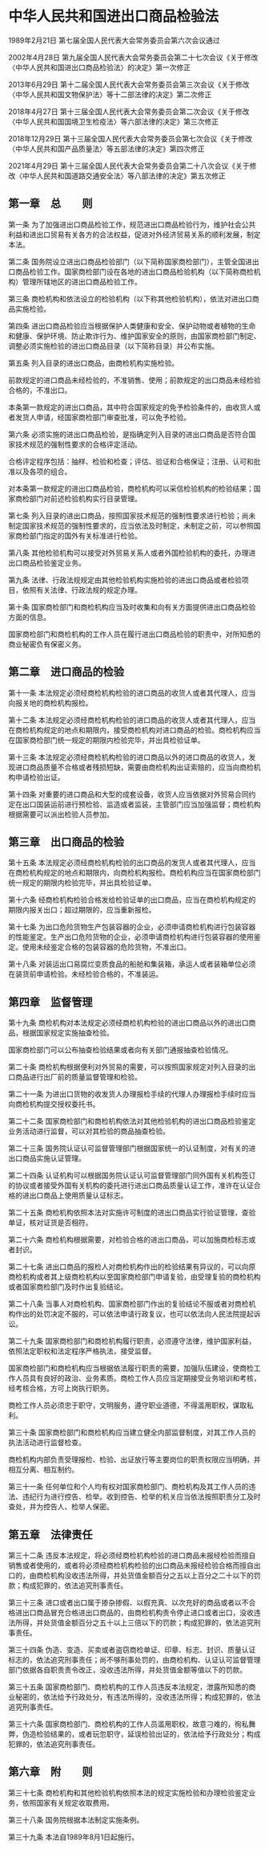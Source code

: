 # 中华人民共和国进出口商品检验法

1989年2月21日 第七届全国人民代表大会常务委员会第六次会议通过

2002年4月28日 第九届全国人民代表大会常务委员会第二十七次会议《关于修改〈中华人民共和国进出口商品检验法〉的决定》第一次修正

2013年6月29日 第十二届全国人民代表大会常务委员会第三次会议《关于修改〈中华人民共和国文物保护法〉等十二部法律的决定》第二次修正

2018年4月27日 第十三届全国人民代表大会常务委员会第二次会议《关于修改〈中华人民共和国国境卫生检疫法〉等六部法律的决定》第三次修正

2018年12月29日 第十三届全国人民代表大会常务委员会第七次会议《关于修改〈中华人民共和国产品质量法〉等五部法律的决定》第四次修正

2021年4月29日 第十三届全国人民代表大会常务委员会第二十八次会议《关于修改〈中华人民共和国道路交通安全法〉等八部法律的决定》第五次修正

<!-- INFO END -->

## 第一章　总　　则

第一条 为了加强进出口商品检验工作，规范进出口商品检验行为，维护社会公共利益和进出口贸易有关各方的合法权益，促进对外经济贸易关系的顺利发展，制定本法。

第二条 国务院设立进出口商品检验部门（以下简称国家商检部门），主管全国进出口商品检验工作。国家商检部门设在各地的进出口商品检验机构（以下简称商检机构）管理所辖地区的进出口商品检验工作。

第三条 商检机构和依法设立的检验机构（以下称其他检验机构），依法对进出口商品实施检验。

第四条 进出口商品检验应当根据保护人类健康和安全、保护动物或者植物的生命和健康、保护环境、防止欺诈行为、维护国家安全的原则，由国家商检部门制定、调整必须实施检验的进出口商品目录（以下简称目录）并公布实施。

第五条 列入目录的进出口商品，由商检机构实施检验。

前款规定的进口商品未经检验的，不准销售、使用；前款规定的出口商品未经检验合格的，不准出口。

本条第一款规定的进出口商品，其中符合国家规定的免予检验条件的，由收货人或者发货人申请，经国家商检部门审查批准，可以免予检验。

第六条 必须实施的进出口商品检验，是指确定列入目录的进出口商品是否符合国家技术规范的强制性要求的合格评定活动。

合格评定程序包括：抽样、检验和检查；评估、验证和合格保证；注册、认可和批准以及各项的组合。

对本条第一款规定的进出口商品检验，商检机构可以采信检验机构的检验结果；国家商检部门对前述检验机构实行目录管理。

第七条 列入目录的进出口商品，按照国家技术规范的强制性要求进行检验；尚未制定国家技术规范的强制性要求的，应当依法及时制定，未制定之前，可以参照国家商检部门指定的国外有关标准进行检验。

第八条 其他检验机构可以接受对外贸易关系人或者外国检验机构的委托，办理进出口商品检验鉴定业务。

第九条 法律、行政法规规定由其他检验机构实施检验的进出口商品或者检验项目，依照有关法律、行政法规的规定办理。

第十条 国家商检部门和商检机构应当及时收集和向有关方面提供进出口商品检验方面的信息。

国家商检部门和商检机构的工作人员在履行进出口商品检验的职责中，对所知悉的商业秘密负有保密义务。

## 第二章　进口商品的检验

第十一条 本法规定必须经商检机构检验的进口商品的收货人或者其代理人，应当向报关地的商检机构报检。

第十二条 本法规定必须经商检机构检验的进口商品的收货人或者其代理人，应当在商检机构规定的地点和期限内，接受商检机构对进口商品的检验。商检机构应当在国家商检部门统一规定的期限内检验完毕，并出具检验证单。

第十三条 本法规定必须经商检机构检验的进口商品以外的进口商品的收货人，发现进口商品质量不合格或者残损短缺，需要由商检机构出证索赔的，应当向商检机构申请检验出证。

第十四条 对重要的进口商品和大型的成套设备，收货人应当依据对外贸易合同约定在出口国装运前进行预检验、监造或者监装，主管部门应当加强监督；商检机构根据需要可以派出检验人员参加。

## 第三章　出口商品的检验

第十五条 本法规定必须经商检机构检验的出口商品的发货人或者其代理人，应当在商检机构规定的地点和期限内，向商检机构报检。商检机构应当在国家商检部门统一规定的期限内检验完毕，并出具检验证单。

第十六条 经商检机构检验合格发给检验证单的出口商品，应当在商检机构规定的期限内报关出口；超过期限的，应当重新报检。

第十七条 为出口危险货物生产包装容器的企业，必须申请商检机构进行包装容器的性能鉴定。生产出口危险货物的企业，必须申请商检机构进行包装容器的使用鉴定。使用未经鉴定合格的包装容器的危险货物，不准出口。

第十八条 对装运出口易腐烂变质食品的船舱和集装箱，承运人或者装箱单位必须在装货前申请检验。未经检验合格的，不准装运。

## 第四章　监督管理

第十九条 商检机构对本法规定必须经商检机构检验的进出口商品以外的进出口商品，根据国家规定实施抽查检验。

国家商检部门可以公布抽查检验结果或者向有关部门通报抽查检验情况。

第二十条 商检机构根据便利对外贸易的需要，可以按照国家规定对列入目录的出口商品进行出厂前的质量监督管理和检验。

第二十一条 为进出口货物的收发货人办理报检手续的代理人办理报检手续时应当向商检机构提交授权委托书。

第二十二条 国家商检部门和商检机构依法对其他检验机构的进出口商品检验鉴定业务活动进行监督，可以对其检验的商品抽查检验。

第二十三条 国务院认证认可监督管理部门根据国家统一的认证制度，对有关的进出口商品实施认证管理。

第二十四条 认证机构可以根据国务院认证认可监督管理部门同外国有关机构签订的协议或者接受外国有关机构的委托进行进出口商品质量认证工作，准许在认证合格的进出口商品上使用质量认证标志。

第二十五条 商检机构依照本法对实施许可制度的进出口商品实行验证管理，查验单证，核对证货是否相符。

第二十六条 商检机构根据需要，对检验合格的进出口商品，可以加施商检标志或者封识。

第二十七条 进出口商品的报检人对商检机构作出的检验结果有异议的，可以向原商检机构或者其上级商检机构以至国家商检部门申请复验，由受理复验的商检机构或者国家商检部门及时作出复验结论。

第二十八条 当事人对商检机构、国家商检部门作出的复验结论不服或者对商检机构作出的处罚决定不服的，可以依法申请行政复议，也可以依法向人民法院提起诉讼。

第二十九条 国家商检部门和商检机构履行职责，必须遵守法律，维护国家利益，依照法定职权和法定程序严格执法，接受监督。

国家商检部门和商检机构应当根据依法履行职责的需要，加强队伍建设，使商检工作人员具有良好的政治、业务素质。商检工作人员应当定期接受业务培训和考核，经考核合格，方可上岗执行职务。

商检工作人员必须忠于职守，文明服务，遵守职业道德，不得滥用职权，谋取私利。

第三十条 国家商检部门和商检机构应当建立健全内部监督制度，对其工作人员的执法活动进行监督检查。

商检机构内部负责受理报检、检验、出证放行等主要岗位的职责权限应当明确，并相互分离、相互制约。

第三十一条 任何单位和个人均有权对国家商检部门、商检机构及其工作人员的违法、违纪行为进行控告、检举。收到控告、检举的机关应当依法按照职责分工及时查处，并为控告人、检举人保密。

## 第五章　法律责任

第三十二条 违反本法规定，将必须经商检机构检验的进口商品未报经检验而擅自销售或者使用的，或者将必须经商检机构检验的出口商品未报经检验合格而擅自出口的，由商检机构没收违法所得，并处货值金额百分之五以上百分之二十以下的罚款；构成犯罪的，依法追究刑事责任。

第三十三条 进口或者出口属于掺杂掺假、以假充真、以次充好的商品或者以不合格进出口商品冒充合格进出口商品的，由商检机构责令停止进口或者出口，没收违法所得，并处货值金额百分之五十以上三倍以下的罚款；构成犯罪的，依法追究刑事责任。

第三十四条 伪造、变造、买卖或者盗窃商检单证、印章、标志、封识、质量认证标志的，依法追究刑事责任；尚不够刑事处罚的，由商检机构、认证认可监督管理部门依据各自职责责令改正，没收违法所得，并处货值金额等值以下的罚款。

第三十五条 国家商检部门、商检机构的工作人员违反本法规定，泄露所知悉的商业秘密的，依法给予行政处分，有违法所得的，没收违法所得；构成犯罪的，依法追究刑事责任。

第三十六条 国家商检部门、商检机构的工作人员滥用职权，故意刁难的，徇私舞弊，伪造检验结果的，或者玩忽职守，延误检验出证的，依法给予行政处分；构成犯罪的，依法追究刑事责任。

## 第六章　附　　则

第三十七条 商检机构和其他检验机构依照本法的规定实施检验和办理检验鉴定业务，依照国家有关规定收取费用。

第三十八条 国务院根据本法制定实施条例。

第三十九条 本法自1989年8月1日起施行。

